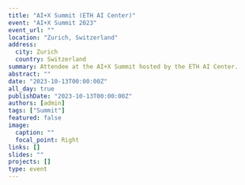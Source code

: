 ```yaml
---
title: "AI+X Summit (ETH AI Center)"
event: "AI+X Summit 2023"
event_url: ""
location: "Zurich, Switzerland"
address:
  city: Zurich
  country: Switzerland
summary: Attendee at the AI+X Summit hosted by the ETH AI Center.
abstract: ""
date: "2023-10-13T00:00:00Z"
all_day: true
publishDate: "2023-10-13T00:00:00Z"
authors: [admin]
tags: ["Summit"]
featured: false
image:
  caption: ""
  focal_point: Right
links: []
slides: ""
projects: []
type: event
---
```

